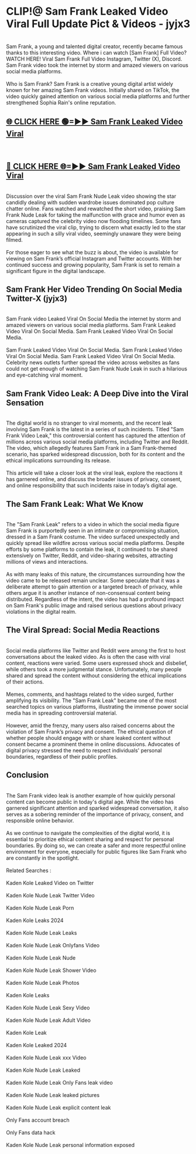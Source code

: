 # CLIP!@ Sam Frank Leaked Video Viral Full Update Pict & Videos - jyjx3
<br>
Sam Frank, a young and talented digital creator, recently became famous thanks to this interesting video. Where i can watch [Sam Frank] Full Video? WATCH HERE! Viral Sam Frank Full Video Instagram, Twitter (X), Discord. Sam Frank video took the internet by storm and amazed viewers on various social media platforms.
<br><br>
Who is Sam Frank? Sam Frank is a creative young digital artist widely known for her amazing Sam Frank videos. Initially shared on TikTok, the video quickly gained attention on various social media platforms and further strengthened Sophia Rain's online reputation.
<br>
<h2><a href="https://bestclip.site?title=Sam_Frank">🌐 CLICK HERE 🟢=►► Sam Frank Leaked Video Viral</a></h2>
<br>
<h2><a href="https://bestclip.site?title=Sam_Frank">🔴 CLICK HERE 🌐=►► Sam Frank Leaked Video Viral</a></h2>
<br>
Discussion over the viral Sam Frank Nude Leak video showing the star candidly dealing with sudden wardrobe issues dominated pop culture chatter online. Fans watched and rewatched the short video, praising Sam Frank Nude Leak for taking the malfunction with grace and humor even as cameras captured the celebrity video now flooding timelines. Some fans have scrutinized the viral clip, trying to discern what exactly led to the star appearing in such a silly viral video, seemingly unaware they were being filmed.
<br><br>
For those eager to see what the buzz is about, the video is available for viewing on Sam Frank’s official Instagram and Twitter accounts. With her continued success and growing popularity, Sam Frank is set to remain a significant figure in the digital landscape.
<br>
<h2>Sam Frank Her Video Trending On Social Media Twitter-X (jyjx3)</h2>
<br>
Sam Frank video Leaked Viral On Social Media the internet by storm and amazed viewers on various social media platforms. Sam Frank Leaked Video Viral On Social Media. Sam Frank Leaked Video Viral On Social Media.
<br><br>
Sam Frank Leaked Video Viral On Social Media. Sam Frank Leaked Video Viral On Social Media. Sam Frank Leaked Video Viral On Social Media. Celebrity news outlets further spread the video across websites as fans could not get enough of watching Sam Frank Nude Leak in such a hilarious and eye-catching viral moment.
<br>
<h2>Sam Frank Video Leak: A Deep Dive into the Viral Sensation</h2>
<br>
The digital world is no stranger to viral moments, and the recent leak involving Sam Frank is the latest in a series of such incidents. Titled "Sam Frank Video Leak," this controversial content has captured the attention of millions across various social media platforms, including Twitter and Reddit. The video, which allegedly features Sam Frank in a Sam Frank-themed scenario, has sparked widespread discussion, both for its content and the ethical implications surrounding its release.
<br><br>
This article will take a closer look at the viral leak, explore the reactions it has garnered online, and discuss the broader issues of privacy, consent, and online responsibility that such incidents raise in today’s digital age.
<br>
<h2>The Sam Frank Leak: What We Know</h2>
<br>
The "Sam Frank Leak" refers to a video in which the social media figure Sam Frank is purportedly seen in an intimate or compromising situation, dressed in a Sam Frank costume. The video surfaced unexpectedly and quickly spread like wildfire across various social media platforms. Despite efforts by some platforms to contain the leak, it continued to be shared extensively on Twitter, Reddit, and video-sharing websites, attracting millions of views and interactions.
<br><br>
As with many leaks of this nature, the circumstances surrounding how the video came to be released remain unclear. Some speculate that it was a deliberate attempt to gain attention or a targeted breach of privacy, while others argue it is another instance of non-consensual content being distributed. Regardless of the intent, the video has had a profound impact on Sam Frank's public image and raised serious questions about privacy violations in the digital realm.
<br>
<h2>The Viral Spread: Social Media Reactions</h2>
<br>
Social media platforms like Twitter and Reddit were among the first to host conversations about the leaked video. As is often the case with viral content, reactions were varied. Some users expressed shock and disbelief, while others took a more judgmental stance. Unfortunately, many people shared and spread the content without considering the ethical implications of their actions.
<br><br>
Memes, comments, and hashtags related to the video surged, further amplifying its visibility. The "Sam Frank Leak" became one of the most searched topics on various platforms, illustrating the immense power social media has in spreading controversial material.
<br><br>
However, amid the frenzy, many users also raised concerns about the violation of Sam Frank’s privacy and consent. The ethical question of whether people should engage with or share leaked content without consent became a prominent theme in online discussions. Advocates of digital privacy stressed the need to respect individuals' personal boundaries, regardless of their public profiles.
<br>
<h2>Conclusion</h2>
<br>
The Sam Frank video leak is another example of how quickly personal content can become public in today's digital age. While the video has garnered significant attention and sparked widespread conversation, it also serves as a sobering reminder of the importance of privacy, consent, and responsible online behavior.
<br><br>
As we continue to navigate the complexities of the digital world, it is essential to prioritize ethical content sharing and respect for personal boundaries. By doing so, we can create a safer and more respectful online environment for everyone, especially for public figures like Sam Frank who are constantly in the spotlight.
<br><br>
Related Searches :
<br><br>
Kaden Kole Leaked Video on Twitter
<br><br>
Kaden Kole Nude Leak Twitter Video
<br><br>
Kaden Kole Nude Leak Porn
<br><br>
Kaden Kole Leaks 2024
<br><br>
Kaden Kole Nude Leak Leaks
<br><br>
Kaden Kole Nude Leak Onlyfans Video
<br><br>
Kaden Kole Nude Leak Nude
<br><br>
Kaden Kole Nude Leak Shower Video
<br><br>
Kaden Kole Nude Leak Photos
<br><br>
Kaden Kole Leaks
<br><br>
Kaden Kole Nude Leak Sexy Video
<br><br>
Kaden Kole Nude Leak Adult Video
<br><br>
Kaden Kole Leak
<br><br>
Kaden Kole Leaked 2024
<br><br>
Kaden Kole Nude Leak xxx Video
<br><br>
Kaden Kole Nude Leak Leaked
<br><br>
Kaden Kole Nude Leak Only Fans leak video
<br><br>
Kaden Kole Nude Leak leaked pictures
<br><br>
Kaden Kole Nude Leak explicit content leak
<br><br>
Only Fans account breach
<br><br>
Only Fans data hack
<br><br>
Kaden Kole Nude Leak personal information exposed
